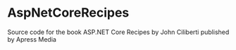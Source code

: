 # AspNetCoreRecipes
Source code for the book ASP.NET Core Recipes by John Ciliberti published by Apress Media
